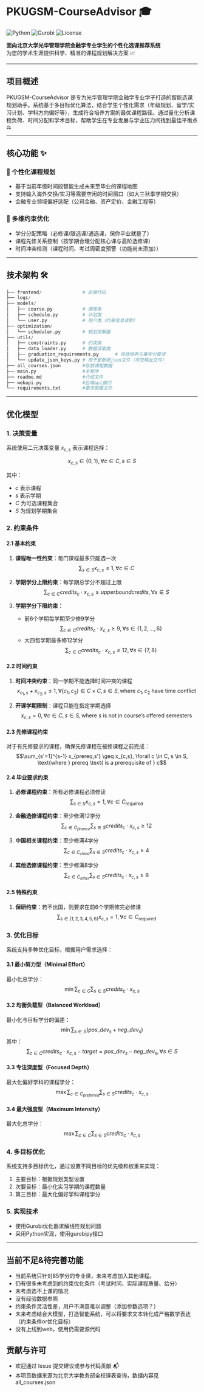 # PKUGSM-CourseAdvisor 🎓

![Python](https://img.shields.io/badge/Python-3.8%2B-blue)
![Gurobi](https://img.shields.io/badge/Optimization-Gurobi-FFD700)
![License](https://img.shields.io/badge/License-MIT-green)

**面向北京大学光华管理学院金融学专业学生的个性化选课推荐系统**  
为您的学术生涯提供科学、精准的课程规划解决方案 📈

---

## 项目概述
PKUGSM-CourseAdvisor 是专为光华管理学院金融学专业学子打造的智能选课规划助手。系统基于多目标优化算法，结合学生个性化需求（年级规划、留学/实习计划、学科方向偏好等），生成符合培养方案的最优课程路径。通过量化分析课程负荷、时间分配和学术目标，帮助学生在专业发展与学业压力间找到最佳平衡点 ⚖️

---

## 核心功能 ✨

### 📅 个性化课程规划
- 基于当前年级时间段智能生成未来至毕业的课程地图
- 支持输入海外交换/实习等需要空闲的时间窗口（如大三秋季学期交换）
- 金融专业领域偏好适配（公司金融、资产定价、金融工程等）

### 🎯 多维约束优化
- 学分分配策略（必修课/限选课/通选课，保你毕业就是了）
- 课程先修关系控制（按学期合理分配核心课与高阶选修课）
- 时间冲突检测（课程时间、考试周密度预警（功能尚未添加））

---

## 技术架构 🛠️

```python
├── frontend/               # 前端代码
├── logs/ 
├── models/
│   ├── course.py           # 课程类
│   ├── schedule.py         # 计划类
│   └── user.py             # 用户类（约束信息读取）
├── optimization/
│   └── scheduler.py        # 规划求解器
├── utils/
│   ├── constraints.py      # 约束类
│   ├── data_loader.py      # 数据读取类
│   ├── graduation_requirements.py      # 存放培养方案学分要求
│   └── update_json_keys.py # 用于更新原json文件（可忽略此文件）
├── all_courses.json        #存放课程数据
├── main.py                 #主程序
├── readme.md               #介绍文件
├── webapi.py               #后端api接口
└── requirements.txt        #要求配置文件
```
---

## 优化模型

### 1. 决策变量

系统使用二元决策变量 $x_{c,s}$ 表示课程选择：

$$x_{c,s} \in \{0,1\}, \forall c \in C, s \in S$$

其中：
- $c$ 表示课程
- $s$ 表示学期
- $C$ 为可选课程集合
- $S$ 为规划学期集合

### 2. 约束条件

#### 2.1 基本约束

1. **课程唯一性约束**：每门课程最多只能选一次
   $$\sum_{s \in S} x_{c,s} \leq 1, \forall c \in C$$

2. **学期学分上限约束**：每学期总学分不超过上限
   $$\sum_{c \in C} credits_c \cdot x_{c,s} \leq upperboundcredits, \forall s \in S$$

3. **学期学分下限约束**：
   - 前6个学期每学期至少修9学分
   $$\sum_{c \in C} credits_c \cdot x_{c,s} \geq 9, \forall s \in \{1,2,...,6\}$$
   - 大四每学期最多修12学分
   $$\sum_{c \in C} credits_c \cdot x_{c,s} \leq 12, \forall s \in \{7,8\}$$

#### 2.2 时间约束

1. **时间冲突约束**：同一学期不能选择时间冲突的课程
   $$x_{c_1,s} + x_{c_2,s} \leq 1, \forall (c_1,c_2) \in C \times C, s \in S, \text{where } c_1,c_2 \text{ have time conflict}$$

2. **开课学期限制**：课程只能在指定学期选择
   $$x_{c,s} = 0, \forall c \in C, s \in S, \text{where } s \text{ is not in course's offered semesters}$$

#### 2.3 先修课程约束

对于有先修要求的课程，确保先修课程在被修课程之前完成：
$$\sum_{s'=1}^{s-1} x_{prereq,s'} \geq x_{c,s}, \forall c \in C, s \in S, \text{where } prereq \text{ is a prerequisite of } c$$

#### 2.4 毕业要求约束

1. **必修课程约束**：所有必修课程必须修读
   $$\sum_{s \in S} x_{c,s} = 1, \forall c \in C_{required}$$

2. **金融选修课程约束**：至少修满12学分
   $$\sum_{c \in C_{finance}} \sum_{s \in S} credits_c \cdot x_{c,s} \geq 12$$

3. **中国相关课程约束**：至少修满4学分
   $$\sum_{c \in C_{china}} \sum_{s \in S} credits_c \cdot x_{c,s} \geq 4$$

4. **其他选修课程约束**：至少修满8学分
   $$\sum_{c \in C_{other}} \sum_{s \in S} credits_c \cdot x_{c,s} \geq 8$$

#### 2.5 特殊约束

1. **保研约束**：若不出国，则要求在前6个学期修完必修课
   $$\sum_{s \in \{1,2,3,4,5,6\}} x_{c,s} = 1, \forall c \in C_{required}$$

### 3. 优化目标

系统支持多种优化目标，根据用户需求选择：

#### 3.1 最小努力型（Minimal Effort）
最小化总学分：
$$\min \sum_{c \in C} \sum_{s \in S} credits_c \cdot x_{c,s}$$

#### 3.2 均衡负载型（Balanced Workload）
最小化与目标学分的偏差：
$$\min \sum_{s \in S} (pos\_dev_s + neg\_dev_s)$$
其中：
$$\sum_{c \in C} credits_c \cdot x_{c,s} - target = pos\_dev_s - neg\_dev_s, \forall s \in S$$

#### 3.3 专注深度型（Focused Depth）
最大化偏好学科的课程学分：
$$\max \sum_{c \in C_{preferred}} \sum_{s \in S} credits_c \cdot x_{c,s}$$

#### 3.4 最大强度型（Maximum Intensity）
最大化总学分：
$$\max \sum_{c \in C} \sum_{s \in S} credits_c \cdot x_{c,s}$$

### 4. 多目标优化

系统支持多目标优化，通过设置不同目标的优先级和权重来实现：

1. 主要目标：根据规划类型设置
2. 次要目标：最小化实习学期的课程数量
3. 第三目标：最大化偏好学科课程学分

### 5. 实现技术

- 使用Gurobi优化器求解线性规划问题
- 采用Python实现，使用gurobipy接口

---

## 当前不足&待完善功能

- 当前系统只针对85学分的专业课，未来考虑加入其他课程。
- 仍有很多未考虑到的约束优化条件（考试时间、实际课程质量、给分）
- 未考虑选不上课的情况
- 没有经验数据参照
- 约束条件灵活性差，用户不满意难以调整（添加参数选项？）
- 未来考虑结合大模型，打造智能系统，可以将要求文本转化成严格数学表达（约束条件or优化目标）
- 没有上线到web，使用仍需要源代码

## 贡献与许可

- 欢迎通过 Issue 提交建议或参与代码贡献 📬
- 本项目数据来源为北京大学教务部全校课表查询，数据内容见all_courses.json
